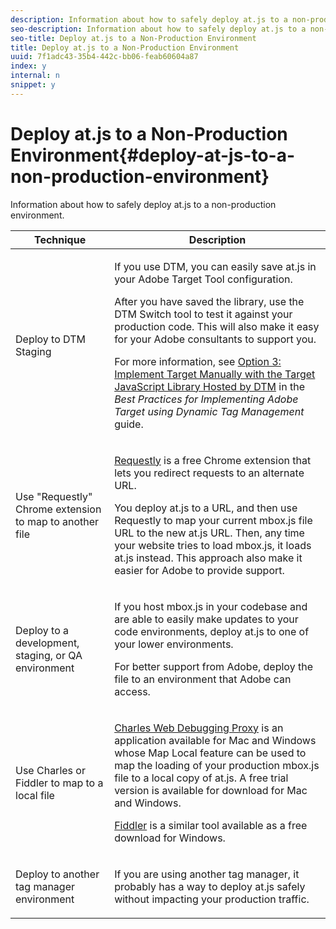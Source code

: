 ```yaml
---
description: Information about how to safely deploy at.js to a non-production environment.
seo-description: Information about how to safely deploy at.js to a non-production environment.
seo-title: Deploy at.js to a Non-Production Environment
title: Deploy at.js to a Non-Production Environment
uuid: 7f1adc43-35b4-442c-bb06-feab60604a87
index: y
internal: n
snippet: y
---
```


# Deploy at.js to a Non-Production Environment{#deploy-at-js-to-a-non-production-environment}

Information about how to safely deploy at.js to a non-production environment.

<table id="table_D7E62869F2B040DD8E7DDF1A1F1BCC37"> 
 <thead> 
  <tr> 
   <th colname="col1" class="entry"> Technique </th> 
   <th colname="col2" class="entry"> Description </th> 
  </tr>
 </thead>
 <tbody> 
  <tr> 
   <td colname="col1"> Deploy to DTM Staging </td> 
   <td colname="col2"> <p>If you use DTM, you can easily save <span class="filepath"> at.js</span> in your Adobe Target Tool configuration. </p> <p>After you have saved the library, use the DTM Switch tool to test it against your production code. This will also make it easy for your Adobe consultants to support you. </p> <p>For more information, see <a href="https://marketing.adobe.com/resources/help/en_US/dtm/target/t_implementing-target-manually-js-hosted-dtm.html" format="html" scope="external"> Option 3: Implement Target Manually with the Target JavaScript Library Hosted by DTM</a> in the <i>Best Practices for Implementing Adobe Target using Dynamic Tag Management </i>guide. </p> </td> 
  </tr> 
  <tr> 
   <td colname="col1"> Use "Requestly" Chrome extension to map to another file </td> 
   <td colname="col2"> <p> <a href="https://chrome.google.com/webstore/detail/requestly/mdnleldcmiljblolnjhpnblkcekpdkpa?hl=en" scope="external" format="http"> Requestly</a> is a free Chrome extension that lets you redirect requests to an alternate URL. </p> <p>You deploy <span class="filepath"> at.js</span> to a URL, and then use Requestly to map your current <span class="filepath"> mbox.js</span> file URL to the new <span class="filepath"> at.js</span> URL. Then, any time your website tries to load <span class="filepath"> mbox.js</span>, it loads <span class="filepath"> at.js</span> instead. This approach also make it easier for Adobe to provide support. </p> </td> 
  </tr> 
  <tr> 
   <td colname="col1"> Deploy to a development, staging, or QA environment </td> 
   <td colname="col2"> <p>If you host <span class="filepath"> mbox.js</span> in your codebase and are able to easily make updates to your code environments, deploy <span class="filepath"> at.js</span> to one of your lower environments. </p> <p>For better support from Adobe, deploy the file to an environment that Adobe can access. </p> </td> 
  </tr> 
  <tr> 
   <td colname="col1"> Use Charles or Fiddler to map to a local file </td> 
   <td colname="col2"> <p> <a href="http://www.charlesproxy.com/" scope="external" format="http"> Charles Web Debugging Proxy</a> is an application available for Mac and Windows whose Map Local feature can be used to map the loading of your production <span class="filepath"> mbox.js</span> file to a local copy of <span class="filepath"> at.js</span>. A free trial version is available for download for Mac and Windows. </p> <p><a href="http://www.telerik.com/fiddler" scope="external" format="http"> Fiddler</a> is a similar tool available as a free download for Windows. </p> </td> 
  </tr> 
  <tr> 
   <td colname="col1"> Deploy to another tag manager environment </td> 
   <td colname="col2"> <p>If you are using another tag manager, it probably has a way to deploy <span class="filepath"> at.js</span> safely without impacting your production traffic. </p> </td> 
  </tr> 
 </tbody> 
</table>

